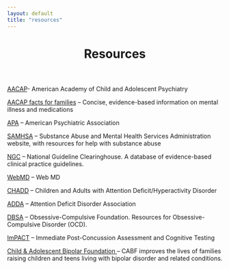 ```yaml
---
layout: default
title: "resources"
---
```


<header class="entry-header">
  <h1 class="entry-title">Resources</h1>
</header>

<div>
	<p><a title="AACAP" href="http://aacap.org" target="_blank">AACAP</a>- American Academy of Child and Adolescent Psychiatry</p>
	<p><a href="http://www.aacap.org/cs/root/facts_for_families/facts_for_families" target="_blank">AACAP facts for families</a> – Concise, evidence-based information on mental illness and medications</p>
	<p><a href="http://www.psych.org/" target="_blank">APA</a> – American Psychiatric Association</p>
	<p><a href="http://www.samhsa.gov/" target="_blank">SAMHSA</a> – Substance Abuse and Mental Health Services Administration website, with resources for help with substance abuse</p>
	<p><a href="http://www.guideline.gov/" target="_blank">NGC</a> – National Guideline Clearinghouse. A database of evidence-based clinical practice guidelines.</p>
	<p><a href="http://www.webmd.com/" target="_blank">WebMD</a> – Web MD</p>
	<p><a href="http://www.chadd.org/" target="_blank">CHADD</a> – Children and Adults with Attention Deficit/Hyperactivity Disorder</p>
	<p><a href="http://www.add.org/" target="_blank">ADDA</a> – Attention Deficit Disorder Association</p>
	<p><a href="http://www.dbsalliance.org/" target="_blank">DBSA</a> – Obsessive-Compulsive Foundation. Resources for Obsessive-Compulsive Disorder (OCD).</p>
	<p><a href="http://www.impacttest.com/" target="_blank">ImPACT</a> – Immediate Post-Concussion Assessment and Cognitive Testing</p>
	<p><a title="Child &amp; Adolescent Bipolar Foundation " href="http://www.thebalancedmind.org/" target="_blank">Child &amp; Adolescent Bipolar Foundation </a>– CABF improves the lives of families raising children and teens living with bipolar disorder and related conditions.</p>
</div>
